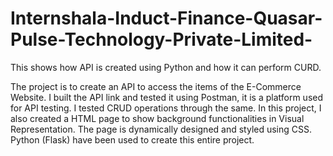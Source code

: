 # Internshala-Induct-Finance-Quasar-Pulse-Technology-Private-Limited-
This shows how API is created using Python and how it can perform CURD.

The project is to create an API to access the items of the E-Commerce Website. I built the API link and tested it using Postman, it is a platform used for API testing. I tested CRUD operations through the same.  In this project, I also created a HTML page to show background functionalities in Visual Representation. The page is dynamically designed and styled using CSS.
Python (Flask) have been used to create this entire project.
